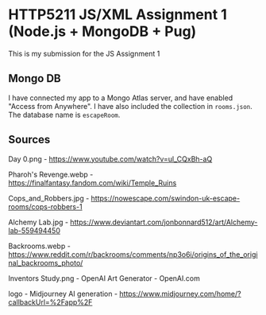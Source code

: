 # HTTP5211 JS/XML Assignment 1 (Node.js + MongoDB + Pug)
This is my submission for the JS Assignment 1

## Mongo DB
I have connected my app to a Mongo Atlas server, and have enabled "Access from Anywhere". 
I have also included the collection in `rooms.json`. The database name is `escapeRoom`.

## Sources
Day 0.png - https://www.youtube.com/watch?v=ul_CQxBh-aQ

Pharoh's Revenge.webp - https://finalfantasy.fandom.com/wiki/Temple_Ruins

Cops_and_Robbers.jpg - https://nowescape.com/swindon-uk-escape-rooms/cops-robbers-1

Alchemy Lab.jpg - https://www.deviantart.com/jonbonnard512/art/Alchemy-lab-559494450

Backrooms.webp - https://www.reddit.com/r/backrooms/comments/np3o6i/origins_of_the_original_backrooms_photo/

Inventors Study.png - OpenAI Art Generator - OpenAI.com

logo - Midjourney AI generation - https://www.midjourney.com/home/?callbackUrl=%2Fapp%2F